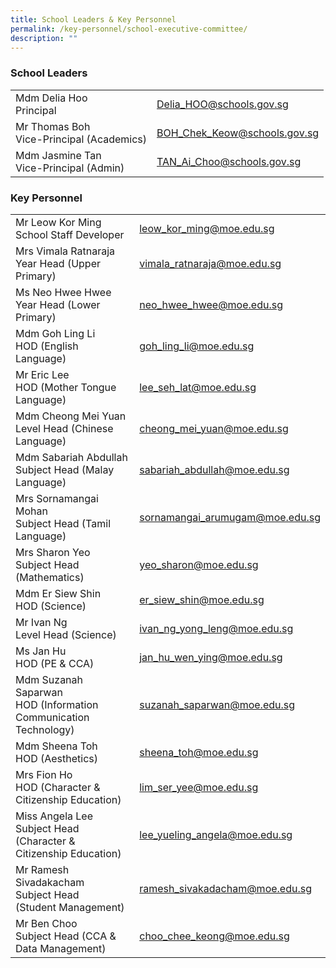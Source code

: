 ```yaml
---
title: School Leaders & Key Personnel
permalink: /key-personnel/school-executive-committee/
description: ""
---
```

### **School Leaders**

<table>
<tbody>

<tr>
<td style="text-align: left;">Mdm Delia Hoo<br>Principal</td>
<td style="text-align: left;"><a href="mailto:Delia_HOO@schools.gov.sg" target="">Delia_HOO@schools.gov.sg</a></td>
</tr>
	
<tr>
<td style="text-align: left;">Mr Thomas Boh<br>Vice-Principal (Academics)</td>
<td style="text-align: left;"><a href="mailto:BOH_Chek_Keow@schools.gov.sg" target="">BOH_Chek_Keow@schools.gov.sg</a></td>
</tr>
	
	
<tr>
<td style="text-align: left;">Mdm Jasmine Tan<br>Vice-Principal (Admin)</td>
<td style="text-align: left;"><a href="mailto:TAN_Ai_Choo@schools.gov.sg" target="">TAN_Ai_Choo@schools.gov.sg</a></td>
</tr>


</tbody>
</table>


### **Key Personnel**
<table>
<tbody>
	
<tr>
<td style="text-align: left;">Mr Leow Kor Ming<br>School Staff Developer</td>
<td style="text-align: left;"><a href="mailto:leow_kor_ming@moe.edu.sg" target="">leow_kor_ming@moe.edu.sg</a></td>
</tr>
	
<tr>
<td style="text-align: left;">Mrs Vimala Ratnaraja<br>Year Head (Upper Primary)</td>
<td style="text-align: left;"><a href="mailto:vimala_ratnaraja@moe.edu.sg" target="">vimala_ratnaraja@moe.edu.sg</a></td>
	
	
</tr><tr>
</tr><tr>
<td style="text-align: left;">Ms Neo Hwee Hwee<br>Year Head (Lower Primary)</td>
<td style="text-align: left;"><a href="mailto:neo_hwee_hwee@moe.edu.sg" target="">neo_hwee_hwee@moe.edu.sg</a></td>
</tr>
	<tr>
<td style="text-align: left;">Mdm Goh Ling Li<br>HOD (English Language)</td>
<td style="text-align: left;"><a href="mailto:goh_ling_li@moe.edu.sg" target="">goh_ling_li@moe.edu.sg</a></td>
</tr>

<tr><td style="text-align: left;">Mr Eric Lee<br>HOD (Mother Tongue Language)</td>
<td style="text-align: left;"><a href="mailto:lee_seh_lat@moe.edu.sg" target="">lee_seh_lat@moe.edu.sg</a></td>
</tr>
	<tr>
<td style="text-align: left;">Mdm Cheong Mei Yuan<br>Level Head (Chinese Language)</td>
<td style="text-align: left;"><a href="mailto:cheong_mei_yuan@moe.edu.sg" target="">cheong_mei_yuan@moe.edu.sg</a></td>
</tr>
<tr><td style="text-align: left;">Mdm Sabariah Abdullah<br>Subject Head (Malay Language)</td>
<td style="text-align: left;"><a href="mailto:sabariah_abdullah@moe.edu.sg" target="">sabariah_abdullah@moe.edu.sg</a></td>
</tr>

<tr><td style="text-align: left;">Mrs Sornamangai Mohan<br>Subject Head (Tamil Language)</td>
<td style="text-align: left;"><a href="mailto:sornamangai_arumugam@moe.edu.sg" target="">sornamangai_arumugam@moe.edu.sg </a></td>
</tr>

<tr><td style="text-align: left;">Mrs Sharon Yeo<br>Subject Head (Mathematics)</td>
<td style="text-align: left;"><a href="mailto:yeo_sharon@moe.edu.sg" target="">yeo_sharon@moe.edu.sg </a></td>
</tr>

<tr><td style="text-align: left;">Mdm Er Siew Shin<br>HOD (Science)</td>
<td style="text-align: left;"><a href="mailto:er_siew_shin@moe.edu.sg" target="">er_siew_shin@moe.edu.sg </a></td>
</tr>

<tr><td style="text-align: left;">Mr Ivan Ng<br>Level Head (Science)</td>
<td style="text-align: left;"><a href="mailto:ivan_ng_yong_leng@moe.edu.sg" target="">ivan_ng_yong_leng@moe.edu.sg </a></td>
</tr>

<tr><td style="text-align: left;">Ms Jan Hu<br>HOD  (PE &amp; CCA)</td>
<td style="text-align: left;"><a href="mailto:jan_hu_wen_ying@moe.edu.sg" target="">jan_hu_wen_ying@moe.edu.sg </a></td>
</tr>

<tr><td style="text-align: left;">Mdm Suzanah Saparwan<br>HOD  (Information <br>Communication Technology)</td>
<td style="text-align: left;"><a href="mailto:suzanah_saparwan@moe.edu.sg" target="">suzanah_saparwan@moe.edu.sg </a></td>
</tr>

<tr><td style="text-align: left;">Mdm Sheena Toh <br>HOD (Aesthetics)</td>
<td style="text-align: left;"><a href="mailto:sheena_toh@moe.edu.sg" target="">sheena_toh@moe.edu.sg </a></td>
</tr>

<tr><td style="text-align: left;">Mrs Fion Ho <br>HOD (Character &amp; <br> Citizenship Education)</td>
<td style="text-align: left;"><a href="mailto:lim_ser_yee@moe.edu.sg" target="">lim_ser_yee@moe.edu.sg </a></td>
</tr>

<tr><td style="text-align: left;">Miss Angela Lee <br>Subject Head (Character &amp; <br> Citizenship Education)</td>
<td style="text-align: left;"><a href="mailto:lee_yueling_angela@moe.edu.sg" target="">lee_yueling_angela@moe.edu.sg </a></td>
</tr>

<tr><td style="text-align: left;">Mr Ramesh Sivadakacham  <br> Subject Head <br>(Student Management)</td>
<td style="text-align: left;"><a href="mailto:lee_yueling_angela@moe.edu.sg" target="">ramesh_sivakadacham@moe.edu.sg </a></td>
</tr>

<tr><td style="text-align: left;">Mr Ben Choo  <br>Subject Head (CCA &amp; <br> Data Management)</td>
<td style="text-align: left;"><a href="mailto:choo_chee_keong@moe.edu.sg" target="">choo_chee_keong@moe.edu.sg </a></td>
</tr>


</tbody>
</table>